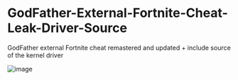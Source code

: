 # GodFather-External-Fortnite-Cheat-Leak-Driver-Source
GodFather external Fortnite cheat remastered and updated + include source of the kernel driver 


![image](https://user-images.githubusercontent.com/99323729/153781975-6ebae536-2b96-46f4-ae4f-e2f6db97193e.png)


